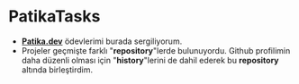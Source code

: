 # PatikaTasks
- <a href="https://app.patika.dev/"><b>Patika.dev</b></a> ödevlerimi burada sergiliyorum. 
- Projeler geçmişte farklı "<b>repository</b>"lerde bulunuyordu. Github profilimin daha düzenli olması için "<b>history</b>"lerini de dahil ederek bu <b>repository</b> altında birleştirdim.
